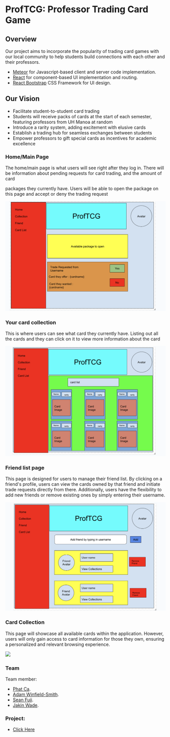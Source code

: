 # ProfTCG: Professor Trading Card Game

## Overview

Our project aims to incorporate the popularity of trading card games with our local community to help students build connections with each other and their professors.

* [Meteor](https://www.meteor.com/) for Javascript-based client and server code implementation.
* [React](https://reactjs.org/) for component-based UI implementation and routing.
* [React Bootstrap](https://react-bootstrap.github.io/) CSS Framework for UI design.

## Our Vision

* Facilitate student-to-student card trading
* Students will receive packs of cards at the start of each semester, featuring professors from UH Manoa at random
* Introduce a rarity system, adding excitement with elusive cards
* Establish a trading hub for seamless exchanges between students
* Empower professors to gift special cards as incentives for academic excellence

### Home/Main Page

The home/main page is what users will see right after they log in. There will be information about pending requests for card trading, and the amount of card 

packages they currently have. Users will be able to open the package on this page and accept or deny the trading request

![](images/main.png)

### Your card collection

This is where users can see what card they currently have. Listing out all the cards and they can click on it to view more information about the card

![](images/card-list.png)

### Friend list page

This page is designed for users to manage their friend list. By clicking on a friend's profile, users can view the cards owned by that friend and initiate trade requests directly from there. Additionally, users have the flexibility to add new friends or remove existing ones by simply entering their username.

![](images/friend-list.png)

### Card Collection

This page will showcase all available cards within the application. However, users will only gain access to card information for those they own, ensuring a personalized and relevant browsing experience.

![](images/collections.png)

### Team

Team member:
* [Phat Ca](https://github.com/PhatCa).
* [Adam Winfield-Smith](https://github.com/adamwins).
* [Sean Fuji](https://github.com/seanf2UH).
* [Jakin Wade](https://github.com/JakinWade).

### Project:
* [Click Here](https://github.com/orgs/academic-flow/projects/1)

